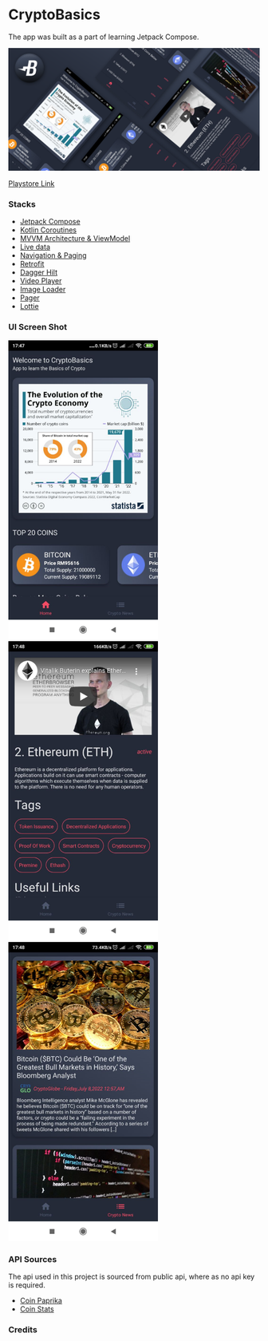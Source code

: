 # CryptoBasics
The app was built as a part of learning Jetpack Compose.

<img src = "sc/Feature Graphics.png" width ="1024" /> 

[Playstore Link](https://play.google.com/store/apps/details?id=com.vasan.cryptobasics)

### Stacks
- [Jetpack Compose](https://developer.android.com/jetpack/compose)
- [Kotlin Coroutines](https://developer.android.com/kotlin/coroutines?gclid=CjwKCAjwj6SEBhAOEiwAvFRuKKXAVffTbMzF5R2cZYPvXRCR-cnlfgjncIxXBK59y9m86KftO_aqdBoCoS0QAvD_BwE&gclsrc=aw.ds)
- [MVVM Architecture & ViewModel](https://developer.android.com/jetpack/guide?gclid=CjwKCAjwj6SEBhAOEiwAvFRuKHuHt1pTUyslihJ4oyClRc4S3v-ZD24xObP0sz972zFaZGvGcAaleBoCIJMQAvD_BwE&gclsrc=aw.ds)
- [Live data](https://developer.android.com/topic/libraries/architecture/livedata)
- [Navigation & Paging](https://developer.android.com/guide/navigation#:~:text=Navigation%20refers%20to%20the%20interactions,bars%20and%20the%20navigation%20drawer.)
- [Retrofit](https://square.github.io/retrofit/)
- [Dagger Hilt](https://developer.android.com/training/dependency-injection/hilt-android)
- [Video Player](https://github.com/PierfrancescoSoffritti/android-youtube-player)
- [Image Loader](https://coil-kt.github.io/coil/compose/) 
- [Pager](https://google.github.io/accompanist/pager/)
- [Lottie](https://github.com/airbnb/lottie-android)

### UI Screen Shot

<img src = "sc/cryptobasics-1.png" width ="300" /><img src = "sc/cryptobasics-3.png" width ="300" /><img src = "sc/cryptobasics-5.png" width ="300" /> 

### API Sources
The api used in this project is sourced from public api, where as no api key is required.

- [Coin Paprika](https://api.coinpaprika.com/)
- [Coin Stats](https://documenter.getpostman.com/view/5734027/RzZ6Hzr3)

### Credits


